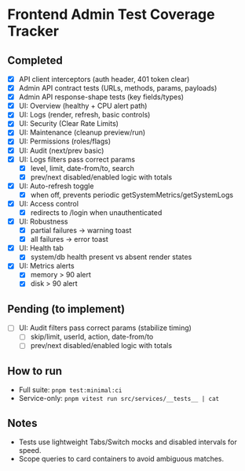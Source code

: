 # Frontend Admin Test Coverage Tracker

## Completed

- [x] API client interceptors (auth header, 401 token clear)
- [x] Admin API contract tests (URLs, methods, params, payloads)
- [x] Admin API response-shape tests (key fields/types)
- [x] UI: Overview (healthy + CPU alert path)
- [x] UI: Logs (render, refresh, basic controls)
- [x] UI: Security (Clear Rate Limits)
- [x] UI: Maintenance (cleanup preview/run)
- [x] UI: Permissions (roles/flags)
- [x] UI: Audit (next/prev basic)
- [x] UI: Logs filters pass correct params
  - [x] level, limit, date-from/to, search
  - [x] prev/next disabled/enabled logic with totals
- [x] UI: Auto-refresh toggle
  - [x] when off, prevents periodic getSystemMetrics/getSystemLogs
- [x] UI: Access control
  - [x] redirects to /login when unauthenticated
- [x] UI: Robustness
  - [x] partial failures → warning toast
  - [x] all failures → error toast
- [x] UI: Health tab
  - [x] system/db health present vs absent render states
- [x] UI: Metrics alerts
  - [x] memory > 90 alert
  - [x] disk > 90 alert

## Pending (to implement)

- [ ] UI: Audit filters pass correct params (stabilize timing)
  - [ ] skip/limit, userId, action, date-from/to
  - [ ] prev/next disabled/enabled logic with totals

## How to run

- Full suite: `pnpm test:minimal:ci`
- Service-only: `pnpm vitest run src/services/__tests__ | cat`

## Notes

- Tests use lightweight Tabs/Switch mocks and disabled intervals for speed.
- Scope queries to card containers to avoid ambiguous matches.
